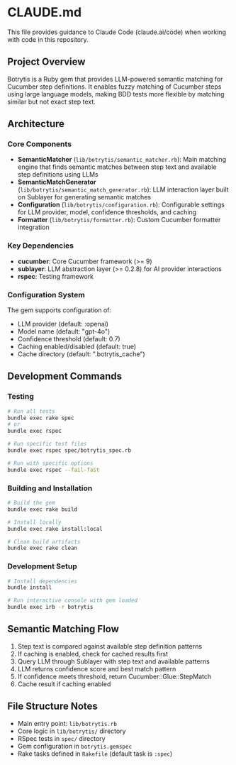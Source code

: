 # CLAUDE.md

This file provides guidance to Claude Code (claude.ai/code) when working with code in this repository.

## Project Overview

Botrytis is a Ruby gem that provides LLM-powered semantic matching for Cucumber step definitions. It enables fuzzy matching of Cucumber steps using large language models, making BDD tests more flexible by matching similar but not exact step text.

## Architecture

### Core Components

- **SemanticMatcher** (`lib/botrytis/semantic_matcher.rb`): Main matching engine that finds semantic matches between step text and available step definitions using LLMs
- **SemanticMatchGenerator** (`lib/botrytis/semantic_match_generator.rb`): LLM interaction layer built on Sublayer for generating semantic matches
- **Configuration** (`lib/botrytis/configuration.rb`): Configurable settings for LLM provider, model, confidence thresholds, and caching
- **Formatter** (`lib/botrytis/formatter.rb`): Custom Cucumber formatter integration

### Key Dependencies

- **cucumber**: Core Cucumber framework (>= 9)
- **sublayer**: LLM abstraction layer (>= 0.2.8) for AI provider interactions
- **rspec**: Testing framework

### Configuration System

The gem supports configuration of:
- LLM provider (default: :openai)
- Model name (default: "gpt-4o") 
- Confidence threshold (default: 0.7)
- Caching enabled/disabled (default: true)
- Cache directory (default: ".botrytis_cache")

## Development Commands

### Testing
```bash
# Run all tests
bundle exec rake spec
# or
bundle exec rspec

# Run specific test files
bundle exec rspec spec/botrytis_spec.rb

# Run with specific options
bundle exec rspec --fail-fast
```

### Building and Installation
```bash
# Build the gem
bundle exec rake build

# Install locally
bundle exec rake install:local

# Clean build artifacts
bundle exec rake clean
```

### Development Setup
```bash
# Install dependencies
bundle install

# Run interactive console with gem loaded
bundle exec irb -r botrytis
```

## Semantic Matching Flow

1. Step text is compared against available step definition patterns
2. If caching is enabled, check for cached results first
3. Query LLM through Sublayer with step text and available patterns
4. LLM returns confidence score and best match pattern
5. If confidence meets threshold, return Cucumber::Glue::StepMatch
6. Cache result if caching enabled

## File Structure Notes

- Main entry point: `lib/botrytis.rb`
- Core logic in `lib/botrytis/` directory
- RSpec tests in `spec/` directory
- Gem configuration in `botrytis.gemspec`
- Rake tasks defined in `Rakefile` (default task is `:spec`)